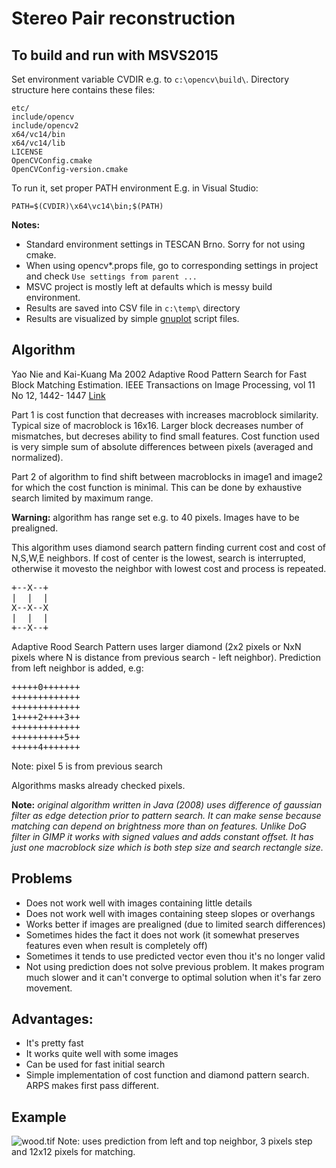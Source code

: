 Stereo Pair reconstruction
=====================

To build and run with MSVS2015
--------------------

Set environment variable CVDIR e.g. to `c:\opencv\build\`.
Directory structure here contains these files:

	etc/
	include/opencv
	include/opencv2
	x64/vc14/bin
	x64/vc14/lib
	LICENSE
	OpenCVConfig.cmake
	OpenCVConfig-version.cmake

To run it, set proper PATH environment
E.g. in Visual Studio:

	PATH=$(CVDIR)\x64\vc14\bin;$(PATH)

**Notes:**
- Standard environment settings in TESCAN Brno. Sorry for not using cmake.
- When using opencv*.props file, go to corresponding settings in project and check `Use settings from parent ...`
- MSVC project is mostly left at defaults which is messy build environment.
- Results are saved into CSV file in `c:\temp\` directory
- Results are visualized by simple [gnuplot](http://www.gnuplot.info/) script files. 

Algorithm
-----------

Yao Nie and Kai-Kuang Ma 2002
Adaptive Rood Pattern Search for Fast Block Matching Estimation. 
IEEE Transactions on Image Processing, vol 11 No 12, 1442- 1447
[Link](http://citeseerx.ist.psu.edu/viewdoc/download?doi=10.1.1.1016.9431&rep=rep1&type=pdf)

Part 1 is cost function that decreases with increases macroblock similarity. Typical size of macroblock is 16x16. Larger block decreases number of mismatches, but decreses ability to find small features. 
Cost function used is very simple sum of absolute differences between pixels (averaged and normalized).

Part 2 of algorithm to find shift between macroblocks in image1 and image2 for which the cost function is minimal. This can be done by exhaustive search limited by maximum range.

**Warning:** algorithm has range set e.g. to 40 pixels. Images have to be prealigned.

This algorithm uses diamond search pattern finding current cost and cost of N,S,W,E neighbors. If cost of center is the lowest, search is interrupted, otherwise it movesto the neighbor with lowest cost and process is repeated.

<pre>
+--X--+
|  |  |
X--X--X
|  |  |
+--X--+
</pre>

Adaptive Rood Search Pattern uses larger diamond (2x2 pixels or NxN pixels where N is distance from previous search - left neighbor). Prediction from left neighbor is added, e.g:

<pre>
+++++0+++++++
+++++++++++++
+++++++++++++
1++++2++++3++
+++++++++++++
++++++++++5++
+++++4+++++++
</pre>

Note: pixel 5 is from previous search

Algorithms masks already checked pixels.

**Note:** *original algorithm written in Java (2008) uses difference of gaussian filter as edge detection prior to pattern search. It can make sense because matching can depend on brightness more than on features. Unlike DoG filter in GIMP it works with signed values and adds constant offset. 
It has just one macroblock size which is both step size and search rectangle size.*

Problems
----------

* Does not work well with images containing little details
* Does not work well with images containing steep slopes or overhangs
* Works better if images are prealigned (due to limited search differences)
* Sometimes hides the fact it does not work (it somewhat preserves features even when result is completely off)
* Sometimes it tends to use predicted vector even thou it's no longer valid
* Not using prediction does not solve previous problem. It makes program much slower and it can't converge to optimal solution when it's far zero movement. 

Advantages:
----------

* It's pretty fast 
* It works quite well with some images
* Can be used for fast initial search
* Simple implementation of cost function and diamond pattern search. ARPS makes first pass different.

Example
-----
![wood.tif](https://i.imgur.com/z5dICXk.png)
Note: uses prediction from left and top neighbor, 3 pixels step and 12x12 pixels for matching. 

  
  
  

  

